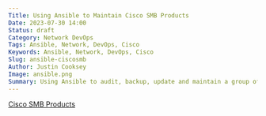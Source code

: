```yaml
---
Title: Using Ansible to Maintain Cisco SMB Products
Date: 2023-07-30 14:00
Status: draft
Category: Network DevOps
Tags: Ansible, Network, DevOps, Cisco
Keywords: Ansible, Network, DevOps, Cisco
Slug: ansible-ciscosmb
Author: Justin Cooksey
Image: ansible.png
Summary: Using Ansible to audit, backup, update and maintain a group of Cisco Small to Medium Business Solutions such as the CBS range of switches.
---
```


[Cisco SMB Products](https://www.cisco.com/c/en_au/solutions/small-business.html#~products)